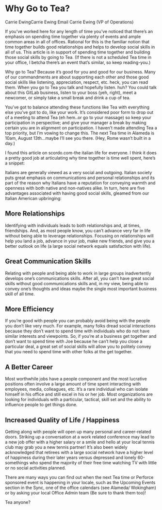# Why Go to Tea?
Carrie EwingCarrie Ewing Email Carrie Ewing (VP of Operations)

If you’ve worked here for any length of time you’ve noticed that there’s an emphasis on spending time together via plenty of events and ample common areas in all of offices. Rational for this is the familiar notion that time together builds good relationships and helps to develop social skills in all of us. This article is in support of spending time together and building those social skills by going to Tea.  (If there is not a scheduled Tea time in your office, I betcha there’s an event that’s similar, so keep reading-you.)  

Why go to Tea? Because it’s good for you and good for our business. Many of our commandments are about supporting each other and those good social skills like listening, appreciation, respect, etc. heck, you can read them. When you go to Tea you talk and hopefully listen. huh?  You could talk about this GitLab business, listen to your boss (yeh, right), meet a newcomer, or simply take a small break and drink a cup of tea.

You’ve got to balance attending these functions like Tea with everything else you’ve got to do, like your work. It’s considered poor form to drop out of a meeting to attend Tea (eh hem..or go to your massage) so keep your participation in perspective; and give your manager a break by making certain you are in alignment on participation. I haven’t made attending Tea a top priority, but I’m vowing to change this. The next Tea time in Alameda is 10am, August 13th…maybe I’ll see you there. (Hey, Rome wasn’t built in a day.) 

I found this article on scordo.com-the italian life for everyone. I think it does a pretty good job at articulating why time together is time well spent, here’s a snippet:

Italians are generally viewed as a very social and outgoing.  Italian society puts great emphasis on communications and personal relationships and its part of the reason why Italians have a reputation for conveying warmth and openness with both native and non-natives alike. In turn, here are five advantages associated with having good social skills, gleamed from our Italian American upbringing:

## More Relationships

Identifying with individuals leads to both relationships and, at times, friendships.   And, as most people know, you can’t advance very far in life without being able to leverage relationships.  Focusing on relationships will help you land a job, advance in your job, make new friends, and give you a better outlook on life (a large social network equals satisfaction with life).

## Great Communication Skills

Relating with people and being able to work in large groups inadvertently develops one’s communications skills.  After all, you can’t have great social skills without good communications skills and, in my view, being able to convey one’s thoughts and ideas maybe the single most important business skill of all time.

## More Efficiency

If you’re good with people you can probably avoid being with the people you don’t like very much. For example, many folks dread social interactions because they don’t want to spend time with individuals who do not have similar interests and viewpoints.   So, if you’re at a business get together and don’t want to spend time with Joe because he can’t help you close a particular deal, a great set of social skills will allow you to politely convey that you need to spend time with other folks at the get together.

## A Better Career

Most worthwhile jobs have a people component and the most lucrative positions often involve a large amount of time spent interacting with employees, media, colleagues, etc.  It’s a rare individual who can isolate himself in his office and still excel in his or her job.  Most organizations are looking for individuals with a particular, tactical, skill set and the ability to influence people to get things done.

## Increased Quality of Life / Happiness

Getting along with people will open up many personal and career-related doors.  Striking up a conversation at a work related conference may lead to a new job offer with a higher salary or a smile and hello at your local tennis club may grab you a new tennis partner!  It’s also been widely acknowledged that retirees with a large social network have a higher level of happiness during their later years versus depressed and lonely 60-somethings who spend the majority of their free time watching TV with little or no social activities planned.

There are many ways you can find out when the next Tea time or Perforce sponsored event is happening in your locale, such as the Upcoming Events section in the Sync, one of the office calendars (see Alameda/ Wokingham) or by asking your local Office Admin team (Be sure to thank them too)!

Tea anyone?
